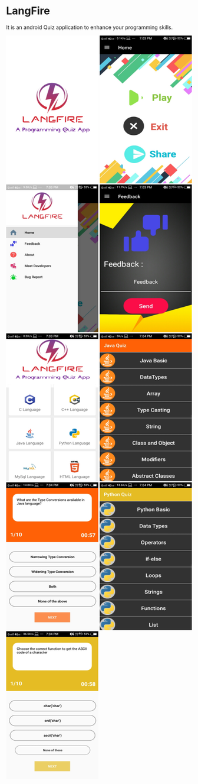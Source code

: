 # LangFire

It is an android Quiz application to enhance your programming skills.


<img src="img/1.jpg" height="400" width="250">


<img src="img/2.jpg" height="400" width="250">


<img src="img/3.jpg" height="400" width="250">


<img src="img/4.jpg" height="400" width="250">


<img src="img/5.jpg" height="400" width="250">


<img src="img/6.jpg" height="400" width="250">


<img src="img/7.jpg" height="400" width="250">


<img src="img/8.jpg" height="400" width="250">


<img src="img/9.jpg" height="400" width="250">

